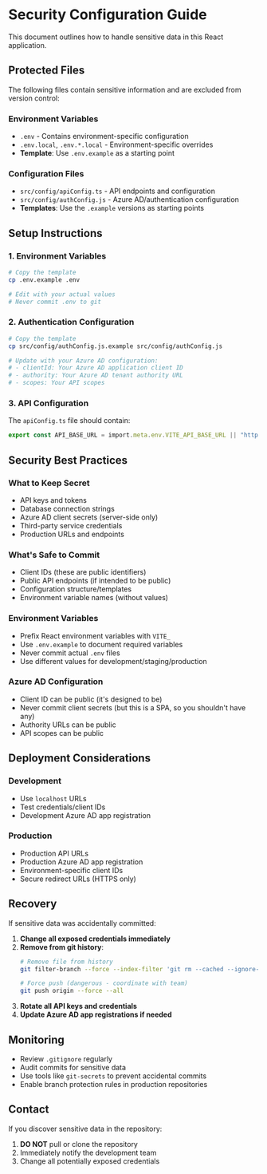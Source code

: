 # Security Configuration Guide

This document outlines how to handle sensitive data in this React application.

## Protected Files

The following files contain sensitive information and are excluded from version control:

### Environment Variables
- `.env` - Contains environment-specific configuration
- `.env.local`, `.env.*.local` - Environment-specific overrides
- **Template**: Use `.env.example` as a starting point

### Configuration Files
- `src/config/apiConfig.ts` - API endpoints and configuration
- `src/config/authConfig.js` - Azure AD/authentication configuration
- **Templates**: Use the `.example` versions as starting points

## Setup Instructions

### 1. Environment Variables
```bash
# Copy the template
cp .env.example .env

# Edit with your actual values
# Never commit .env to git
```

### 2. Authentication Configuration
```bash
# Copy the template
cp src/config/authConfig.js.example src/config/authConfig.js

# Update with your Azure AD configuration:
# - clientId: Your Azure AD application client ID
# - authority: Your Azure AD tenant authority URL
# - scopes: Your API scopes
```

### 3. API Configuration
The `apiConfig.ts` file should contain:
```typescript
export const API_BASE_URL = import.meta.env.VITE_API_BASE_URL || "http://localhost:7083";
```

## Security Best Practices

### What to Keep Secret
- API keys and tokens
- Database connection strings
- Azure AD client secrets (server-side only)
- Third-party service credentials
- Production URLs and endpoints

### What's Safe to Commit
- Client IDs (these are public identifiers)
- Public API endpoints (if intended to be public)
- Configuration structure/templates
- Environment variable names (without values)

### Environment Variables
- Prefix React environment variables with `VITE_`
- Use `.env.example` to document required variables
- Never commit actual `.env` files
- Use different values for development/staging/production

### Azure AD Configuration
- Client ID can be public (it's designed to be)
- Never commit client secrets (but this is a SPA, so you shouldn't have any)
- Authority URLs can be public
- API scopes can be public

## Deployment Considerations

### Development
- Use `localhost` URLs
- Test credentials/client IDs
- Development Azure AD app registration

### Production
- Production API URLs
- Production Azure AD app registration
- Environment-specific client IDs
- Secure redirect URLs (HTTPS only)

## Recovery

If sensitive data was accidentally committed:

1. **Change all exposed credentials immediately**
2. **Remove from git history**:
   ```bash
   # Remove file from history
   git filter-branch --force --index-filter 'git rm --cached --ignore-unmatch path/to/sensitive/file' --prune-empty --tag-name-filter cat -- --all
   
   # Force push (dangerous - coordinate with team)
   git push origin --force --all
   ```
3. **Rotate all API keys and credentials**
4. **Update Azure AD app registrations if needed**

## Monitoring

- Review `.gitignore` regularly
- Audit commits for sensitive data
- Use tools like `git-secrets` to prevent accidental commits
- Enable branch protection rules in production repositories

## Contact

If you discover sensitive data in the repository:
1. **DO NOT** pull or clone the repository
2. Immediately notify the development team
3. Change all potentially exposed credentials
